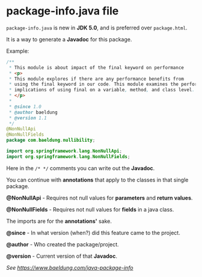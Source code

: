 # package-info.java file

`package-info.java` is new in **JDK 5.0**, and is preferred over `package.html`.

It is a way to generate a **Javadoc** for this package.

Example:
```java
/**
 * This module is about impact of the final keyword on performance
 * <p>
 * This module explores if there are any performance benefits from
 * using the final keyword in our code. This module examines the performance
 * implications of using final on a variable, method, and class level.
 * </p>
 *
 * @since 1.0
 * @author baeldung
 * @version 1.1
 */
@NonNullApi
@NonNullFields
package com.baeldung.nullibility;

import org.springframework.lang.NonNullApi;
import org.springframework.lang.NonNullFields;
```

Here in the `/* */` comments you can write out the **Javadoc**.

You can continue with **annotations** that apply to the classes in that single package.

**@NonNullApi** - Requires not null values for **parameters** and **return values**.

**@NonNullFields** - Requires not null values for **fields** in a java class.

The imports are for the **annotations'** sake.

**@since** - In what version (when?) did this feature came to the project.

**@author** - Who created the package/project.

**@version** - Current version of that **Javadoc**.

*See https://www.baeldung.com/java-package-info*
